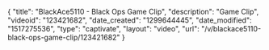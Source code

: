 {
    "title": "BlackAce5110 - Black Ops Game Clip",
    "description": "Game Clip",
    "videoid": "123421682",
    "date_created": "1299644445",
    "date_modified": "1517275536",
    "type": "captivate",
    "layout": "video",
    "url": "\/v\/blackace5110-black-ops-game-clip\/123421682"
}